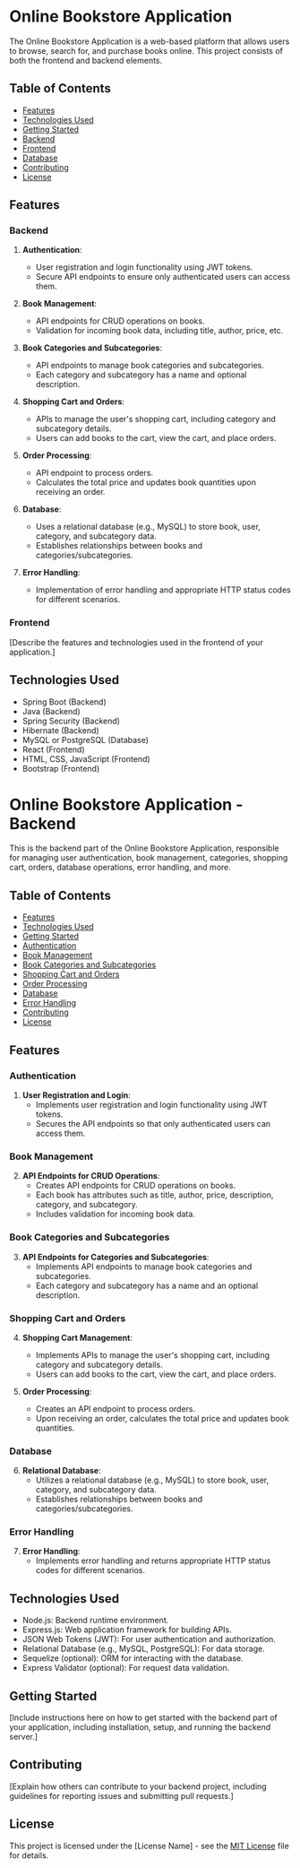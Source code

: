 # Online Bookstore Application

The Online Bookstore Application is a web-based platform that allows users to browse, search for, and purchase books online. This project consists of both the frontend and backend elements.

## Table of Contents

- [Features](#features)
- [Technologies Used](#technologies-used)
- [Getting Started](#getting-started)
- [Backend](#backend)
- [Frontend](#frontend)
- [Database](#database)
- [Contributing](#contributing)
- [License](#license)

## Features

### Backend

1. **Authentication**:
   - User registration and login functionality using JWT tokens.
   - Secure API endpoints to ensure only authenticated users can access them.

2. **Book Management**:
   - API endpoints for CRUD operations on books.
   - Validation for incoming book data, including title, author, price, etc.

3. **Book Categories and Subcategories**:
   - API endpoints to manage book categories and subcategories.
   - Each category and subcategory has a name and optional description.

4. **Shopping Cart and Orders**:
   - APIs to manage the user's shopping cart, including category and subcategory details.
   - Users can add books to the cart, view the cart, and place orders.

5. **Order Processing**:
   - API endpoint to process orders.
   - Calculates the total price and updates book quantities upon receiving an order.

6. **Database**:
   - Uses a relational database (e.g., MySQL) to store book, user, category, and subcategory data.
   - Establishes relationships between books and categories/subcategories.

7. **Error Handling**:
   - Implementation of error handling and appropriate HTTP status codes for different scenarios.

### Frontend

[Describe the features and technologies used in the frontend of your application.]

## Technologies Used

- Spring Boot (Backend)
- Java (Backend)
- Spring Security (Backend)
- Hibernate (Backend)
- MySQL or PostgreSQL (Database)
- React (Frontend)
- HTML, CSS, JavaScript (Frontend)
- Bootstrap (Frontend)



# Online Bookstore Application - Backend

This is the backend part of the Online Bookstore Application, responsible for managing user authentication, book management, categories, shopping cart, orders, database operations, error handling, and more.

## Table of Contents

- [Features](#features)
- [Technologies Used](#technologies-used)
- [Getting Started](#getting-started)
- [Authentication](#authentication)
- [Book Management](#book-management)
- [Book Categories and Subcategories](#book-categories-and-subcategories)
- [Shopping Cart and Orders](#shopping-cart-and-orders)
- [Order Processing](#order-processing)
- [Database](#database)
- [Error Handling](#error-handling)
- [Contributing](#contributing)
- [License](#license)

## Features

### Authentication

1. **User Registration and Login**:
   - Implements user registration and login functionality using JWT tokens.
   - Secures the API endpoints so that only authenticated users can access them.

### Book Management

2. **API Endpoints for CRUD Operations**:
   - Creates API endpoints for CRUD operations on books.
   - Each book has attributes such as title, author, price, description, category, and    subcategory.
   - Includes validation for incoming book data.

### Book Categories and Subcategories

3. **API Endpoints for Categories and Subcategories**:
   - Implements API endpoints to manage book categories and subcategories.
   - Each category and subcategory has a name and an optional description.

### Shopping Cart and Orders

4. **Shopping Cart Management**:
   - Implements APIs to manage the user's shopping cart, including category and subcategory details.
   - Users can add books to the cart, view the cart, and place orders.

5. **Order Processing**:
   - Creates an API endpoint to process orders.
   - Upon receiving an order, calculates the total price and updates book quantities.

### Database

6. **Relational Database**:
   - Utilizes a relational database (e.g., MySQL) to store book, user, category, and subcategory data.
   - Establishes relationships between books and categories/subcategories.

### Error Handling

7. **Error Handling**:
   - Implements error handling and returns appropriate HTTP status codes for different scenarios.

## Technologies Used

- Node.js: Backend runtime environment.
- Express.js: Web application framework for building APIs.
- JSON Web Tokens (JWT): For user authentication and authorization.
- Relational Database (e.g., MySQL, PostgreSQL): For data storage.
- Sequelize (optional): ORM for interacting with the database.
- Express Validator (optional): For request data validation.

## Getting Started

[Include instructions here on how to get started with the backend part of your application, including installation, setup, and running the backend server.]

## Contributing

[Explain how others can contribute to your backend project, including guidelines for reporting issues and submitting pull requests.]


## License

This project is licensed under the [License Name] - see the [MIT License](License.txt) file for details.


